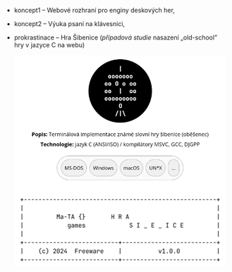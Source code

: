 - koncept1&nbsp;&ndash;&nbsp;Webové rozhraní pro enginy deskových her,
- koncept2&nbsp;&ndash;&nbsp;Výuka psaní na klávesnici,
- prokrastinace&nbsp;&ndash;&nbsp;Hra Šibenice (*případová studie* nasazení &bdquo;old-school&rdquo; hry v jazyce C na webu)

  ![Hra Šibenice](prokrastinace/label.png)
